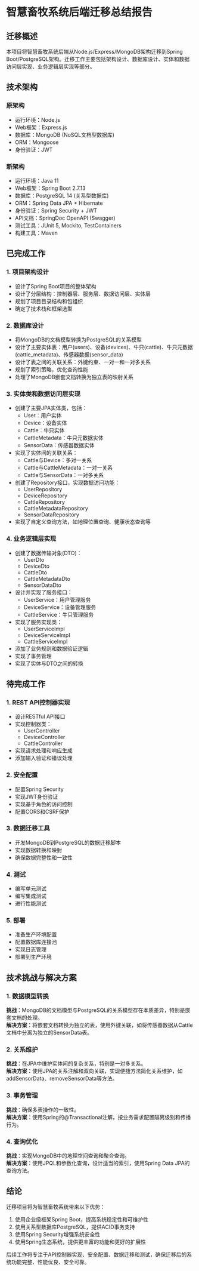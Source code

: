 # 智慧畜牧系统后端迁移总结报告

## 迁移概述
本项目将智慧畜牧系统后端从Node.js/Express/MongoDB架构迁移到Spring Boot/PostgreSQL架构。迁移工作主要包括架构设计、数据库设计、实体和数据访问层实现、业务逻辑层实现等部分。

## 技术架构
### 原架构
- 运行环境：Node.js
- Web框架：Express.js
- 数据库：MongoDB (NoSQL文档型数据库)
- ORM：Mongoose
- 身份验证：JWT

### 新架构
- 运行环境：Java 11
- Web框架：Spring Boot 2.7.13
- 数据库：PostgreSQL 14 (关系型数据库)
- ORM：Spring Data JPA + Hibernate
- 身份验证：Spring Security + JWT
- API文档：SpringDoc OpenAPI (Swagger)
- 测试工具：JUnit 5, Mockito, TestContainers
- 构建工具：Maven

## 已完成工作

### 1. 项目架构设计
- 设计了Spring Boot项目的整体架构
- 设计了分层结构：控制器层、服务层、数据访问层、实体层
- 规划了项目目录结构和包组织
- 确定了技术栈和框架选型

### 2. 数据库设计
- 将MongoDB的文档模型转换为PostgreSQL的关系模型
- 设计了主要实体表：用户(users)、设备(devices)、牛只(cattle)、牛只元数据(cattle_metadata)、传感器数据(sensor_data)
- 设计了表之间的关联关系：外键约束、一对一和一对多关系
- 规划了索引策略，优化查询性能
- 处理了MongoDB嵌套文档转换为独立表的映射关系

### 3. 实体类和数据访问层实现
- 创建了主要JPA实体类，包括：
  - User：用户实体
  - Device：设备实体
  - Cattle：牛只实体
  - CattleMetadata：牛只元数据实体
  - SensorData：传感器数据实体
- 实现了实体间的关联关系：
  - Cattle与Device：多对一关系
  - Cattle与CattleMetadata：一对一关系
  - Cattle与SensorData：一对多关系
- 创建了Repository接口，实现数据访问功能：
  - UserRepository
  - DeviceRepository
  - CattleRepository
  - CattleMetadataRepository
  - SensorDataRepository
- 实现了自定义查询方法，如地理位置查询、健康状态查询等

### 4. 业务逻辑层实现
- 创建了数据传输对象(DTO)：
  - UserDto
  - DeviceDto
  - CattleDto
  - CattleMetadataDto
  - SensorDataDto
- 设计并实现了服务接口：
  - UserService：用户管理服务
  - DeviceService：设备管理服务
  - CattleService：牛只管理服务
- 实现了服务实现类：
  - UserServiceImpl
  - DeviceServiceImpl
  - CattleServiceImpl
- 添加了业务规则和数据验证逻辑
- 实现了事务管理
- 实现了实体与DTO之间的转换

## 待完成工作

### 1. REST API控制器实现
- 设计RESTful API接口
- 实现控制器类：
  - UserController
  - DeviceController
  - CattleController
- 实现请求处理和响应生成
- 添加输入验证和错误处理

### 2. 安全配置
- 配置Spring Security
- 实现JWT身份验证
- 实现基于角色的访问控制
- 配置CORS和CSRF保护

### 3. 数据迁移工具
- 开发MongoDB到PostgreSQL的数据迁移脚本
- 实现数据转换和映射
- 确保数据完整性和一致性

### 4. 测试
- 编写单元测试
- 编写集成测试
- 进行性能测试

### 5. 部署
- 准备生产环境配置
- 配置数据库连接池
- 实现日志管理
- 部署到生产环境

## 技术挑战与解决方案

### 1. 数据模型转换
**挑战**：MongoDB的文档模型与PostgreSQL的关系模型存在本质差异，特别是嵌套文档的处理。  
**解决方案**：将嵌套文档转换为独立的表，使用外键关联，如将传感器数据从Cattle文档中分离为独立的SensorData表。

### 2. 关系维护
**挑战**：在JPA中维护实体间的复杂关系，特别是一对多关系。  
**解决方案**：使用JPA的关系注解和双向关联，实现便捷方法简化关系维护，如addSensorData、removeSensorData等方法。

### 3. 事务管理
**挑战**：确保多表操作的一致性。  
**解决方案**：使用Spring的@Transactional注解，按业务需求配置隔离级别和传播行为。

### 4. 查询优化
**挑战**：实现MongoDB中的地理空间查询和聚合查询。  
**解决方案**：使用JPQL和参数化查询，设计适当的索引，使用Spring Data JPA的查询方法。

## 结论
迁移项目将为智慧畜牧系统带来以下优势：
1. 使用企业级框架Spring Boot，提高系统稳定性和可维护性
2. 使用关系型数据库PostgreSQL，提供ACID事务支持
3. 使用Spring Security增强系统安全性
4. 使用Spring生态系统，提供更丰富的功能和更好的扩展性

后续工作将专注于API控制器实现、安全配置、数据迁移和测试，确保迁移后的系统功能完整、性能优良、安全可靠。
